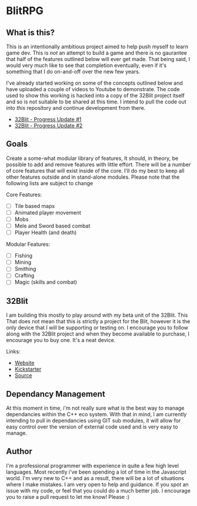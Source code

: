 # BlitRPG

## What is this?
This is an intentionally ambitious project aimed to help push myself to learn game dev. This is *not* an attempt to build a game and there is no gaurantee that half of the features outlined below will ever get made. That being said, I would very much like to see that completion eventually, even if it's something that I do on-and-off over the new few years.

I've already started working on some of the concepts outlined below and have uploaded a couple of videos to Youtube to demonstrate. The code used to show this working is hacked into a copy of the 32Blit project itself and so is not suitable to be shared at this time. I intend to pull the code out into *this* repository and continue development from there.

* [32Blit - Progress Update #1](https://www.youtube.com/watch?v=iS36iDcxn4E)
* [32Blit - Progress Update #2](https://www.youtube.com/watch?v=cCzTzIE_fMI)

## Goals
Create a some-what modular library of features, It should, in theory, be possible to add and remove features with little effort. There will be a number of core features that will exist inside of the core. I'll do my best to keep all other features outside and in stand-alone modules. Please note that the following lists are subject to change

Core Features:
- [ ] Tile based maps
- [ ] Animated player movement
- [ ] Mobs
- [ ] Mele and Sword based combat
- [ ] Player Health (and death)

Modular Features:
- [ ] Fishing
- [ ] Mining
- [ ] Smithing
- [ ] Crafting
- [ ] Magic (skills and combat)

## 32Blit
I am building this mostly to play around with my beta unit of the 32Blit. This That does not mean that this is strictly a project for the Blit, however it is the only device that I will be supporting or testing on. I encourage you to follow along with the 32Blit project and when they become available to purchase, I encourage you to buy one. It's a neat device.

Links:

* [Website](https://32blit.com/)
* [Kickstarter](https://www.kickstarter.com/projects/pimoroni/32blit-retro-inspired-handheld-with-open-source-fi/description)
* [Source](https://github.com/pimoroni/32blit-beta)

## Dependancy Management
At this moment in time, i'm not really sure what is the best way to manage dependancies within the C++ eco system. With that in mind, I am currently intending to pull in dependancies using GIT sub modules, it will allow for easy control over the version of external code used and is very easy to manage.

## Author
I'm a professional programmer with experience in quite a few high level languages. Most recently i've been spending a lot of time in the Javascript world. I'm very new to C++ and as a result, there will be a lot of situations where I make mistakes. I am very open to help and guidance. If you spot an issue with my code, or feel that you could do a much better job. I encourage you to raise a pull request to let me know! Please :)
